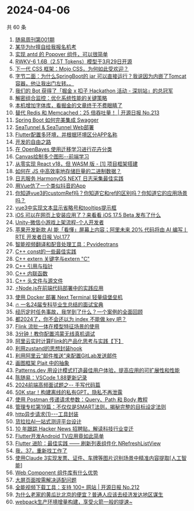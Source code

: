 # 2024-04-06

共 60 条

<!-- BEGIN JUEJIN -->
<!-- 最后更新时间 2024-04-06 10:06:09 +0800 -->
1. [随易周刊第001期](https://juejin.cn/post/7353484906531995711)
1. [某华为hr擅自给我报名机考](https://juejin.cn/post/7353493222730088483)
1. [实现 antd 的 Popover 组件，可以很简单](https://juejin.cn/post/7353458034561204239)
1. [RWKV-6 1.6B（2.5T Tokens）模型于3月29日开源](https://juejin.cn/post/7353208973880557618)
1. [下一代 CSS 框架：Mojo CSS，为何如此受欢迎？](https://juejin.cn/post/7353484906532995135)
1. [字节二面：为什么SpringBoot的 jar 可以直接运行？我说因为内嵌了Tomcat容器，他让我出门左转。。](https://juejin.cn/post/7353582927680208933)
1. [我们的 Bot 获得了「掘金 x 扣子 Hackathon 活动 - 深圳站」的总冠军](https://juejin.cn/post/7353476280861753344)
1. [解密组合监控：优化系统性能的关键策略](https://juejin.cn/post/7353193850456653858)
1. [本机增加字体库，看掘金的文章终于不费眼睛了](https://juejin.cn/post/7353184323954802738)
1. [替代 Redis 和 Memcached：25 倍吞吐量！ | 开源日报 No.213](https://juejin.cn/post/7353527516701343783)
1. [Spring Boot 如何完美集成 Swagger](https://juejin.cn/post/7353435420985147402)
1. [SeaTunnel & SeaTunnel Web部署](https://juejin.cn/post/7353193850456948770)
1. [Flutter配置多环境，并根据环境区分APP名称](https://juejin.cn/post/7353451512204902454)
1. [开发的自由之路](https://juejin.cn/post/7353536741616484363)
1. [在 OpenBayes 使用迁移学习进行花卉分类](https://juejin.cn/post/7353447472558358591)
1. [Canvas绘制多个图形--前端学习](https://juejin.cn/post/7353459702930489407)
1. [从零实现 React v18，但 WASM 版 - [1] 项目框架搭建](https://juejin.cn/post/7353464483232596006)
1. [如何在 JS 中高效率地存储巨量的二进制数据？](https://juejin.cn/post/7353226130823233590)
1. [日志服务 HarmonyOS NEXT 日志采集最佳实践](https://juejin.cn/post/7353435541361262632)
1. [用Vue仿了一个类似抖音的App](https://juejin.cn/post/7353523271239532582)
1. [你知道vue3的customRef吗？你知道它和ref的区别吗？你知道它的应用场景吗？](https://juejin.cn/post/7353453349998559258)
1. [vue3中实现文本显示省略号和tooltips提示框](https://juejin.cn/post/7353452645615009819)
1. [iOS 可以在网页上安装应用了？来看看 iOS 17.5 Beta 发布了什么](https://juejin.cn/post/7353234023098204179)
1. [Unity-微信小游戏上架流程-个人开发者](https://juejin.cn/post/7353476280861376512)
1. [苹果开发新款 AI 能「看懂」屏幕上内容；阿里未来 20% 代码将由 AI 编写丨 RTE 开发者日报 Vol.177](https://juejin.cn/post/7353456468094533669)
1. [智能视频翻译和配音处理工具：Pyvideotrans](https://juejin.cn/post/7353138889458843700)
1. [C++ const的一些最佳实践](https://juejin.cn/post/7353435420984672266)
1. [C++ extern 关键字与extern "C" ](https://juejin.cn/post/7353233940546027557)
1. [C++ 引用与指针 ](https://juejin.cn/post/7353280369381343258)
1. [C++ 内联函数](https://juejin.cn/post/7353233940546011173)
1. [C++ 头文件与源文件  ](https://juejin.cn/post/7353452645614436379)
1. [⚡Node.js在前端代码部署中的实践应用](https://juejin.cn/post/7353464483232202790)
1. [使用 Docker 部署 Next Terminal 轻量级堡垒机](https://juejin.cn/post/7353152184273354806)
1. [🔥 一名24届专科毕业生总结的面试宝典](https://juejin.cn/post/7353245651591217202)
1. [经历定时任务事故，我学到了什么？一个案例的全面回顾](https://juejin.cn/post/7353208973879853106)
1. [都2024了，你不会还以为 index 不能做 key 吧？](https://juejin.cn/post/7353542036232077321)
1. [Flink 流批一体在模型特征场景的使用](https://juejin.cn/post/7353178694972080168)
1. [3分钟！教你配置鸿蒙无线真机调试](https://juejin.cn/post/7353158088729542667)
1. [阿里云实时计算Flink的产品化思考与实践【下】](https://juejin.cn/post/7351336619594514472)
1. [利用zustand的思想封装hook](https://juejin.cn/post/7353543714151284775)
1. [利用阿里云“邮件推送”来配置GitLab发送邮件](https://juejin.cn/post/7353456468094517285)
1. [画图框架 Plait 中的抽象](https://juejin.cn/post/7353456468094631973)
1. [Patterns.dev 用设计模式打造最佳用户体验，提高应用的可扩展性和性能](https://juejin.cn/post/7353452645615648795)
1. [陈随易：VSCode 1.88更新记录](https://juejin.cn/post/7353561676090032143)
1. [2024前端高频面试题之-- 手写代码篇](https://juejin.cn/post/7353456468094599205)
1. [50K star！构建离线的私有GPT，隐私不再泄露](https://juejin.cn/post/7353483477554282537)
1. [使用 Postman 传递请求参数：Query、Path 和 Body 教程](https://juejin.cn/post/7353275013024497674)
1. [管理专栏第19篇：不仅仅是SMART法则，揭秘完整的目标设定法则](https://juejin.cn/post/7353523271239876646)
1. [http异步请求(1)---工具封装](https://juejin.cn/post/7353271369540632616)
1. [货拉拉AI一站式测评平台设计](https://juejin.cn/post/7353452645615304731)
1. [10 年跟踪 Hacker News 招聘贴，解读科技行业变迁](https://juejin.cn/post/7353515388254863410)
1. [Flutter开发Android TV应用竟如此简单](https://juejin.cn/post/7353280369359896627)
1. [Flutter 进阶：最佳实践 —— 刷新列表组件化 NRefreshListView](https://juejin.cn/post/7353459702929424447)
1. [我，37，重新找工作了](https://juejin.cn/post/7353106546828460047)
1. [使用Claude 3实现发票、证件、车牌等图片识别场景中精准内容提取[人工智能]](https://juejin.cn/post/7353458034561581071)
1. [Web Component 组件库有什么优势](https://juejin.cn/post/7353527516702687271)
1. [大屏页面按需解决适配问题](https://juejin.cn/post/7353245651592298546)
1. [全能视频下载工具：支持 100+ 网站 | 开源日报 No.212](https://juejin.cn/post/7353160406652960831)
1. [为什么老家的黄瓜比北京的便宜？普通人应该去经济发达地区谋生](https://juejin.cn/post/7353233940545323045)
1. [webpack生产环境增量构建，享受火箭一般的提速~](https://juejin.cn/post/7353226130823151670)
<!-- END JUEJIN -->